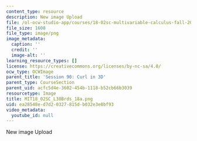 ```yaml
---
content_type: resource
description: New image Upload
file: /ol-ocw-studio-app/courses/18-02sc-multivariable-calculus-fall-2010/ea28548ed7d20327815db032e3e0bf93_MIT18_02SC_L30Brds_18a.png
file_size: 1608
file_type: image/png
image_metadata:
  caption: ''
  credit: ''
  image-alt: ''
learning_resource_types: []
license: https://creativecommons.org/licenses/by-nc-sa/4.0/
ocw_type: OCWImage
parent_title: 'Session 90: Curl in 3D'
parent_type: CourseSection
parent_uid: acfc5d4e-3602-454b-1118-b52cb66b3039
resourcetype: Image
title: MIT18_02SC_L30Brds_18a.png
uid: ea28548e-d7d2-0327-815d-b032e3e0bf93
video_metadata:
  youtube_id: null
---
```

New image Upload